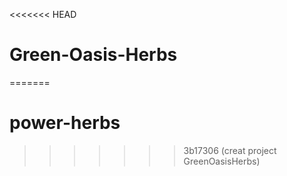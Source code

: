 <<<<<<< HEAD
# Green-Oasis-Herbs
=======
# power-herbs
>>>>>>> 3b17306 (creat project GreenOasisHerbs)
